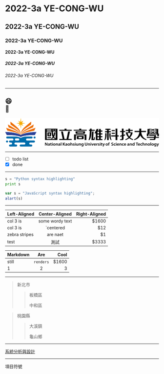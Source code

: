 # 2022-3a YE-CONG-WU
## 2022-3a YE-CONG-WU
### 2022-3a YE-CONG-WU
#### 2022-3a YE-CONG-WU
##### 2022-3a YE-CONG-WU
###### 2022-3a YE-CONG-WU
***
:smile:   
:1st_place_medal:
---
![NKUST](7.png)
___
- [ ] todo list
- [x] done

***
```python
s = "Python syntax highlighting"
print s
```
```javascript
var s = "JavaScript syntax highlighting";
alart(s)
```
***

| Left-Aligned | Center-Aligned | Right-Aligned |
| :----------- | :-------------:| -----:|
| col 3 is     | some wordy text| $1600 |
| col 3 is     | `centered       |   $12 |
| zebra stripes| are naet       |    $1 |
| test| 測試         |    $3333 |

| **Markdown** | **Are** |**Cool**|
| :----------- | :-------------:| -----:|
| still     | `renders` | $1600 |
| 1     | 2       |   3 |
***
>新北市
>>板橋區
>>
>>中和區

>桃園縣
>>大溪鎮
>>
>>龜山鄉
***
[系統分析與設計](https://docs.google.com/document/d/1FYCc3NVY7s0kLOhmK065RSIAA6jiZxkNjgtti3HtSYQ/edit)
***
項目符號
